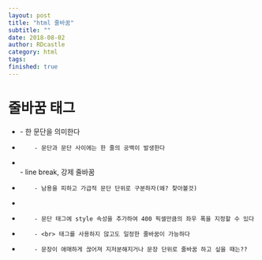 ```yaml
---
layout: post
title: "html 줄바꿈"
subtitle: ""
date: 2018-08-02
author: RDcastle
category: html
tags:
finished: true
---
```



# 줄바꿈 태그

  - <p></p> - 한 문단을 의미한다
  -         - 문단과 문단 사이에는 한 줄의 공백이 발생한다
  - <br>    - line break, 강제 줄바꿈
  -         - 남용을 피하고 가급적 문단 단위로 구분하자(왜? 찾아볼것)
  - <p style="width:400px;"></p>
  -         - 문단 태그에 style 속성을 추가하여 400 픽셀만큼의 좌우 폭을 지정할 수 있다
  -         - <br> 태그를 사용하지 않고도 일정한 줄바꿈이 가능하다
  -         - 문장이 애매하게 끊어져 지저분해지거나 문장 단위로 줄바꿈 하고 싶을 때는??
